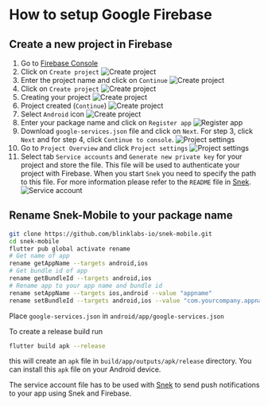 # How to setup Google Firebase

## Create a new project in Firebase

1. Go to [Firebase Console](https://console.firebase.google.com/)
2. Click on `Create project`
  ![Create project](/docs/google-firebase/images/firebase-1.jpeg)
3. Enter the project name and click on `Continue`
  ![Create project](/docs/google-firebase/images/firebase-2.jpeg)
4. Click on `Create project`
  ![Create project](/docs/google-firebase/images/firebase-3.jpeg)
5. Creating your project
  ![Create project](/docs/google-firebase/images/firebase-4.jpeg)
6. Project created (`Continue`)
  ![Create project](/docs/google-firebase/images/firebase-5.jpeg)
7. Select `Android` icon
  ![Create project](/docs/google-firebase/images/firebase-6.jpeg)
8. Enter your package name and click on `Register app`
  ![Register app](/docs/google-firebase/images/firebase-7.jpeg)
9. Download `google-services.json` file and click on `Next`. For step 3, click `Next` and for step 4, click `Continue to console`.
  ![Project settings](/docs/google-firebase/images/firebase-8.jpeg)
10. Go to `Project Overview` and click `Project settings`
  ![Project settings](/docs/google-firebase/images/firebase-9.jpeg)
11. Select tab `Service accounts` and `Generate new private key` for your project and store the file. This file will be used to authenticate your project with Firebase. When you start `Snek` you need to specify the path to this file. For more information please refer to the `README` file in [Snek](https://github.com/blinklabs-io/snek/blob/main/README.md#push-notifications).
  ![Service account](/docs/google-firebase/images/firebase-10.jpeg)

## Rename Snek-Mobile to your package name

```bash
git clone https://github.com/blinklabs-io/snek-mobile.git
cd snek-mobile
flutter pub global activate rename
# Get name of app
rename getAppName --targets android,ios
# Get bundle id of app
rename getBundleId --targets android,ios
# Rename app to your app name and bundle id
rename setAppName --targets ios,android --value "appname"
rename setBundleId --targets android,ios --value "com.yourcompany.appname"
```

Place `google-services.json` in `android/app/google-services.json`

To create a release build run

```bash
flutter build apk --release
```

this will create an `apk` file in `build/app/outputs/apk/release` directory. You can install this `apk` file on your Android device.

The service account file has to be used with [Snek](https://github.com/blinklabs-io/snek/blob/main/README.md#push-notifications) to send push notifications to your app using Snek and Firebase.
